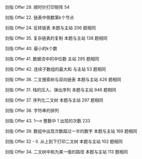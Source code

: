 剑指 Offer 29. 顺时针打印矩阵      54

剑指 Offer 22. 链表中倒数第k个节点 

剑指 Offer 24. 反转链表  本题与主站 206 题相同

剑指 Offer 35. 复杂链表的复制   本题与主站 138 题相同

剑指 Offer 40. 最小的k个数 

剑指 Offer 41. 数据流中的中位数   主站 295 题相同

剑指 Offer 42. 连续子数组的最大和   与主站 53 题相同

剑指 Offer 36. 二叉搜索树与双向链表  本题与主站 426 题相同

剑指 Offer 31. 栈的压入、弹出序列  本题与主站 946 题相同

剑指 Offer 37. 序列化二叉树   本题与主站 297 题相同

剑指 Offer 38. 字符串的排列 

剑指 Offer 43. 1～n 整数中 1 出现的次数  233

剑指 Offer 39. 数组中出现次数超过一半的数字  本题与主站 169 题相同

剑指 Offer 32 - II. 从上到下打印二叉树   本题与主站 102 题相同

剑指 Offer 34. 二叉树中和为某一值的路径   本题与主站 113 题相同

